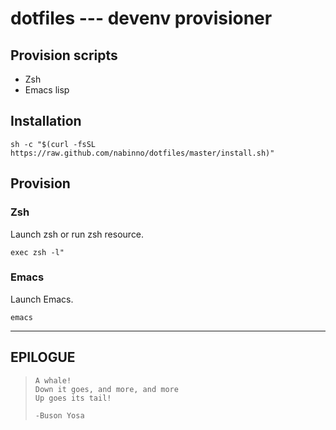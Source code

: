 # dotfiles --- devenv provisioner
## Provision scripts
- Zsh
- Emacs lisp

## Installation
```
sh -c "$(curl -fsSL https://raw.github.com/nabinno/dotfiles/master/install.sh)"
```

## Provision
### Zsh
Launch zsh or run zsh resource.
```
exec zsh -l"
```

### Emacs
Launch Emacs.
```
emacs
```

---

## EPILOGUE
>     A whale!
>     Down it goes, and more, and more
>     Up goes its tail!
>
>     -Buson Yosa

